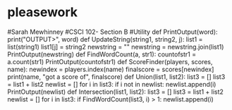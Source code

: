 # pleasework
#Sarah Mewhinney
#CSCI 102- Section B
#Utility
def PrintOutput(word):
    print("OUTPUT>", word)
def UpdateString(string1, string2, j):
    list1 = list(string1)
    list1[j] = string2
    newstring = ""
    newstring = newstring.join(list1)
    PrintOutput(newstring)
def FindWordCount(a, str1):
    countofstr1 = a.count(str1)
    PrintOutput(countofstr1)
def ScoreFinder(players, scores, name):
    newindex = players.index(name)
    finalscore = scores[newindex]
    print(name, "got a score of", finalscore)
def Union(list1, list2):
    list3 = []
    list3 = list1 + list2
    newlist = []
    for i in list3:
        if i not in newlist:
            newlist.append(i)
    PrintOutput(newlist)
def Intersection(list1, list2):
    list3 = []
    list3 = list1 + list2
    newlist = []
    for i in list3:
        if FindWordCount(list3, i) > 1:
            newlist.append(i)